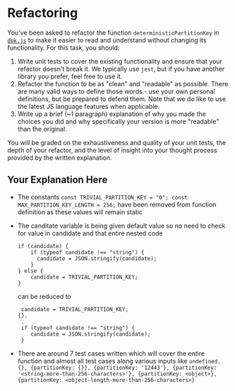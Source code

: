 # Refactoring

You've been asked to refactor the function `deterministicPartitionKey` in [`dpk.js`](dpk.js) to make it easier to read and understand without changing its functionality. For this task, you should:

1. Write unit tests to cover the existing functionality and ensure that your refactor doesn't break it. We typically use `jest`, but if you have another library you prefer, feel free to use it.
2. Refactor the function to be as "clean" and "readable" as possible. There are many valid ways to define those words - use your own personal definitions, but be prepared to defend them. Note that we do like to use the latest JS language features when applicable.
3. Write up a brief (~1 paragraph) explanation of why you made the choices you did and why specifically your version is more "readable" than the original.

You will be graded on the exhaustiveness and quality of your unit tests, the depth of your refactor, and the level of insight into your thought process provided by the written explanation.

## Your Explanation Here
* The constants `
const TRIVIAL_PARTITION_KEY = "0";
const MAX_PARTITION_KEY_LENGTH = 256;
`
have been removed from function definition as these values will remain static 

* The canditate variable is being given default value so no need to check for value in candidate and that entire nested  code
    ```
    if (candidate) {
        if (typeof candidate !== "string") {
          candidate = JSON.stringify(candidate);
        }
    } else {
        candidate = TRIVIAL_PARTITION_KEY;
    }
    ```

    can be reduced to 
    ```
     candidate = TRIVIAL_PARTITION_KEY;
    {}.
     .
     if (typeof candidate !== "string") {
        candidate = JSON.stringify(candidate);
     }
     ```
* There are around 7 test cases written which will cover the entire function and almost all test cases along various inputs like `undefined, {}, {partitionKey: {}}, {partitionKey: '12443'}, {partitionKey: '<string-more-than-256-characters>'}, {partitionKey: <object>}, {partitionKey: <object-length-more-than-256-characters>}`